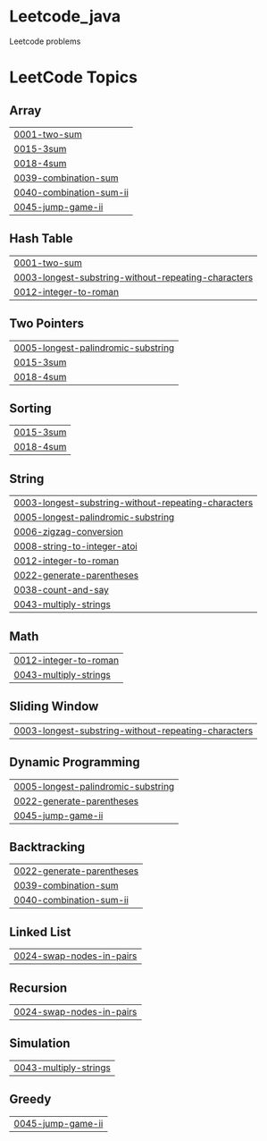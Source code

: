 # Leetcode_java
Leetcode problems

<!---LeetCode Topics Start-->
# LeetCode Topics
## Array
|  |
| ------- |
| [0001-two-sum](https://github.com/umangupta992018/Leetcode_java/tree/master/0001-two-sum) |
| [0015-3sum](https://github.com/umangupta992018/Leetcode_java/tree/master/0015-3sum) |
| [0018-4sum](https://github.com/umangupta992018/Leetcode_java/tree/master/0018-4sum) |
| [0039-combination-sum](https://github.com/umangupta992018/Leetcode_java/tree/master/0039-combination-sum) |
| [0040-combination-sum-ii](https://github.com/umangupta992018/Leetcode_java/tree/master/0040-combination-sum-ii) |
| [0045-jump-game-ii](https://github.com/umangupta992018/Leetcode_java/tree/master/0045-jump-game-ii) |
## Hash Table
|  |
| ------- |
| [0001-two-sum](https://github.com/umangupta992018/Leetcode_java/tree/master/0001-two-sum) |
| [0003-longest-substring-without-repeating-characters](https://github.com/umangupta992018/Leetcode_java/tree/master/0003-longest-substring-without-repeating-characters) |
| [0012-integer-to-roman](https://github.com/umangupta992018/Leetcode_java/tree/master/0012-integer-to-roman) |
## Two Pointers
|  |
| ------- |
| [0005-longest-palindromic-substring](https://github.com/umangupta992018/Leetcode_java/tree/master/0005-longest-palindromic-substring) |
| [0015-3sum](https://github.com/umangupta992018/Leetcode_java/tree/master/0015-3sum) |
| [0018-4sum](https://github.com/umangupta992018/Leetcode_java/tree/master/0018-4sum) |
## Sorting
|  |
| ------- |
| [0015-3sum](https://github.com/umangupta992018/Leetcode_java/tree/master/0015-3sum) |
| [0018-4sum](https://github.com/umangupta992018/Leetcode_java/tree/master/0018-4sum) |
## String
|  |
| ------- |
| [0003-longest-substring-without-repeating-characters](https://github.com/umangupta992018/Leetcode_java/tree/master/0003-longest-substring-without-repeating-characters) |
| [0005-longest-palindromic-substring](https://github.com/umangupta992018/Leetcode_java/tree/master/0005-longest-palindromic-substring) |
| [0006-zigzag-conversion](https://github.com/umangupta992018/Leetcode_java/tree/master/0006-zigzag-conversion) |
| [0008-string-to-integer-atoi](https://github.com/umangupta992018/Leetcode_java/tree/master/0008-string-to-integer-atoi) |
| [0012-integer-to-roman](https://github.com/umangupta992018/Leetcode_java/tree/master/0012-integer-to-roman) |
| [0022-generate-parentheses](https://github.com/umangupta992018/Leetcode_java/tree/master/0022-generate-parentheses) |
| [0038-count-and-say](https://github.com/umangupta992018/Leetcode_java/tree/master/0038-count-and-say) |
| [0043-multiply-strings](https://github.com/umangupta992018/Leetcode_java/tree/master/0043-multiply-strings) |
## Math
|  |
| ------- |
| [0012-integer-to-roman](https://github.com/umangupta992018/Leetcode_java/tree/master/0012-integer-to-roman) |
| [0043-multiply-strings](https://github.com/umangupta992018/Leetcode_java/tree/master/0043-multiply-strings) |
## Sliding Window
|  |
| ------- |
| [0003-longest-substring-without-repeating-characters](https://github.com/umangupta992018/Leetcode_java/tree/master/0003-longest-substring-without-repeating-characters) |
## Dynamic Programming
|  |
| ------- |
| [0005-longest-palindromic-substring](https://github.com/umangupta992018/Leetcode_java/tree/master/0005-longest-palindromic-substring) |
| [0022-generate-parentheses](https://github.com/umangupta992018/Leetcode_java/tree/master/0022-generate-parentheses) |
| [0045-jump-game-ii](https://github.com/umangupta992018/Leetcode_java/tree/master/0045-jump-game-ii) |
## Backtracking
|  |
| ------- |
| [0022-generate-parentheses](https://github.com/umangupta992018/Leetcode_java/tree/master/0022-generate-parentheses) |
| [0039-combination-sum](https://github.com/umangupta992018/Leetcode_java/tree/master/0039-combination-sum) |
| [0040-combination-sum-ii](https://github.com/umangupta992018/Leetcode_java/tree/master/0040-combination-sum-ii) |
## Linked List
|  |
| ------- |
| [0024-swap-nodes-in-pairs](https://github.com/umangupta992018/Leetcode_java/tree/master/0024-swap-nodes-in-pairs) |
## Recursion
|  |
| ------- |
| [0024-swap-nodes-in-pairs](https://github.com/umangupta992018/Leetcode_java/tree/master/0024-swap-nodes-in-pairs) |
## Simulation
|  |
| ------- |
| [0043-multiply-strings](https://github.com/umangupta992018/Leetcode_java/tree/master/0043-multiply-strings) |
## Greedy
|  |
| ------- |
| [0045-jump-game-ii](https://github.com/umangupta992018/Leetcode_java/tree/master/0045-jump-game-ii) |
<!---LeetCode Topics End-->